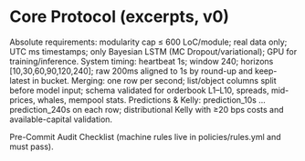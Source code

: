 # Core Protocol (excerpts, v0)
Absolute requirements: modularity cap ≤ 600 LoC/module; real data only; UTC ms timestamps; only Bayesian LSTM (MC Dropout/variational); GPU for training/inference. 
System timing: heartbeat 1s; window 240; horizons [10,30,60,90,120,240]; raw 200ms aligned to 1s by round-up and keep-latest in bucket.
Merging: one row per second; list/object columns split before model input; schema validated for orderbook L1–L10, spreads, mid-prices, whales, mempool stats.
Predictions & Kelly: prediction_10s … prediction_240s on each row; distributional Kelly with ≥20 bps costs and available-capital validation.

Pre-Commit Audit Checklist (machine rules live in policies/rules.yml and must pass). 
